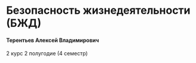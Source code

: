 # Безопасность жизнедеятельности (БЖД)

#### Терентьев Алексей Владимирович

2 курс 2 полугодие (4 семестр)
